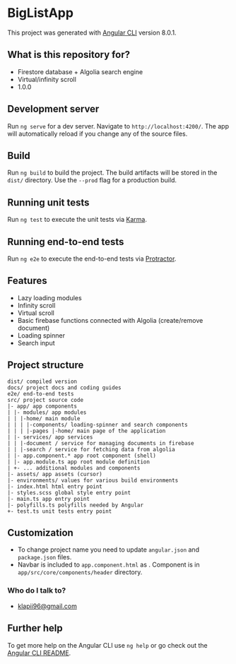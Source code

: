 # BigListApp

This project was generated with [Angular CLI](https://github.com/angular/angular-cli) version 8.0.1.

## What is this repository for?

- Firestore database + Algolia search engine
- Virtual/infinity scroll
- 1.0.0

## Development server

Run `ng serve` for a dev server. Navigate to `http://localhost:4200/`. The app will automatically reload if you change any of the source files.

## Build

Run `ng build` to build the project. The build artifacts will be stored in the `dist/` directory. Use the `--prod` flag for a production build.

## Running unit tests

Run `ng test` to execute the unit tests via [Karma](https://karma-runner.github.io).

## Running end-to-end tests

Run `ng e2e` to execute the end-to-end tests via [Protractor](http://www.protractortest.org/).

## Features

- Lazy loading modules
- Infinity scroll
- Virtual scroll
- Basic firebase functions connected with Algolia (create/remove document)
- Loading spinner
- Search input

## Project structure

```
dist/ compiled version
docs/ project docs and coding guides
e2e/ end-to-end tests
src/ project source code
|- app/ app components
| |- modules/ app modules
| | |-home/ main module
| | | |-components/ loading-spinner and search components
| | | |-pages |-home/ main page of the application 
| |- services/ app services
| | |-document / service for managing documents in firebase
| | |-search / service for fetching data from algolia
| |- app.component.* app root component (shell)
| |- app.module.ts app root module definition
| +- ... additional modules and components
|- assets/ app assets (cursor)
|- environments/ values for various build environments
|- index.html html entry point
|- styles.scss global style entry point
|- main.ts app entry point
|- polyfills.ts polyfills needed by Angular
+- test.ts unit tests entry point
```

## Customization

- To change project name you need to update `angular.json` and `package.json` files.
- Navbar is included to `app.component.html` as <app-header>. Component is in `app/src/core/components/header` directory.

### Who do I talk to?

- klapii96@gmail.com

## Further help

To get more help on the Angular CLI use `ng help` or go check out the [Angular CLI README](https://github.com/angular/angular-cli/blob/master/README.md).

